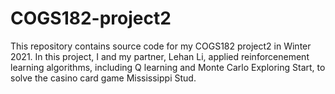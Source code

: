 # COGS182-project2

This repository contains source code for my COGS182 project2 in Winter 2021.
In this project, I and my partner, Lehan Li, applied reinforcenement learning algorithms, including Q learning and Monte Carlo Exploring Start, to solve the casino card game Mississippi Stud.
